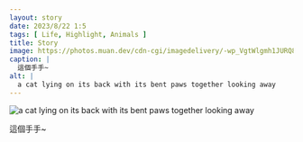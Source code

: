 ```yaml
---
layout: story
date: 2023/8/22 1:5
tags: [ Life, Highlight, Animals ]
title: Story
image: https://photos.muan.dev/cdn-cgi/imagedelivery/-wp_VgtWlgmh1JURQ8t1mg/d12d3249-9d46-4a67-f5db-ec0fc3348800/public
caption: |
  這個手手~
alt: |
  a cat lying on its back with its bent paws together looking away
---
```


![a cat lying on its back with its bent paws together looking away](https://photos.muan.dev/cdn-cgi/imagedelivery/-wp_VgtWlgmh1JURQ8t1mg/d12d3249-9d46-4a67-f5db-ec0fc3348800/public)

這個手手~
